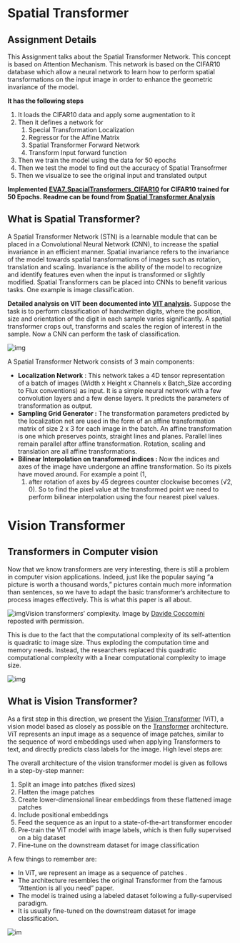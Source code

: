 # Spatial Transformer

## Assignment Details

This Assignment talks about the Spatial Transformer Network. This concept is based on Attention Mechanism. This network is based on the CIFAR10 database which allow a neural network to learn how to perform spatial transformations on the input image in order to enhance the geometric invariance of the model.

**It has the following steps**

1. It loads the CIFAR10 data and apply some augmentation to it
2. Then it defines a network for 
   1. Special Transformation Localization 
   2. Regressor for the Affine Matrix 
   3. Spatial Transformer Forward Network 
   4. Transform Input forward function
3. Then we train the model using the data for 50 epochs
4. Then we test the model to find out the accuracy of Spatial Transofrmer
5. Then we visualize to see the original input and translated output

**Implemented [EVA7_SpacialTransformers_CIFAR10](https://github.com/amitkml/Transformer-DeepLearning/blob/main/Session-12-TheDawnOfTransformers/SpacialTransformers/EVA7_SpacialTransformers_CIFAR10.ipynb) for CIFAR10 trained for 50 Epochs. Readme can be found from [Spatial Transformer Analysis](https://github.com/amitkml/Transformer-DeepLearning/blob/main/Session-12-TheDawnOfTransformers/SpacialTransformers/readme.md)**


## What is Spatial Transformer?

A  Spatial Transformer Network (STN) is a learnable module that can be  placed in a Convolutional Neural Network (CNN), to increase the spatial  invariance in an efficient manner. Spatial invariance refers to the  invariance of the model towards spatial transformations of images such  as rotation, translation and scaling. Invariance is the ability of the  model to recognize and identify features even when the input is  transformed or slightly modified. Spatial Transformers can be placed  into CNNs to benefit various tasks. One example is image classification.  

**Detailed analysis on VIT been documented into [VIT analysis](https://github.com/amitkml/Transformer-DeepLearning/blob/main/Session-12-TheDawnOfTransformers/VisionTransformers/readme.md).**
Suppose the task is to perform classification of handwritten digits,  where the position, size and orientation of the digit in each sample  varies significantly. A spatial transformer crops out, transforms and  scales the region of interest in the sample. Now a CNN can perform the  task of classification.

![img](https://miro.medium.com/max/1400/1*Mq98rPf11Dk7vxL7OuDZ7A.png)

A Spatial Transformer Network consists of 3 main components:

- **Localization Network** : This network takes a 4D tensor representation of a batch of images (Width x Height x Channels x Batch_Size according to Flux conventions) as input. It is a simple neural network with a few convolution layers and a few dense layers. It predicts the parameters of transformation as output.
- **Sampling Grid Generator :** The transformation parameters predicted by the localization net are used in the form of an affine transformation matrix of size 2 x 3 for each image in the batch. An affine transformation is one which preserves points, straight lines and planes. Parallel lines remain parallel after affine  transformation. Rotation, scaling and translation are all affine transformations.
- **Bilinear Interpolation on transformed indices :** Now the indices and axes of the image have undergone an affine transformation. So its pixels have moved around. For example a point (1,
  1) after rotation of axes by 45 degrees counter clockwise becomes (√2, 0). So to find the pixel value at the transformed point we need to perform bilinear interpolation using the four nearest pixel values.



# Vision Transformer

## Transformers in Computer vision

Now that we know transformers are very interesting, there is still a problem in computer vision applications. Indeed, just like the popular saying “a picture is worth a thousand words,” pictures contain much more information than sentences, so we have to adapt the basic transformer’s architecture to process images effectively. This is what this paper is all about.

![img](https://cdn-images-1.medium.com/max/720/1*JS21YKMUuZ6i24Y9ozpNQQ.gif)Vision transformers’ complexity. Image by [Davide Coccomini](https://towardsdatascience.com/transformers-an-exciting-revolution-from-text-to-videos-dc70a15e617b) reposted with permission.

This is due to the fact that the computational complexity of its self-attention is quadratic to image size. Thus exploding the computation time and memory needs. Instead, the researchers replaced this quadratic computational complexity with a linear computational complexity to image size.

![img](https://cdn-images-1.medium.com/max/720/1*nzaAUXFzsKIr2t0u3SOPHQ.gif)

## What is Vision Transformer?

As a first step in this direction, we present the [Vision Transformer](https://arxiv.org/abs/2010.11929) (ViT), a vision model based as closely as possible on the [Transformer](https://papers.nips.cc/paper/7181-attention-is-all-you-need.pdf) architecture. ViT represents an input image as a sequence of image patches, similar to the sequence of word embeddings used when applying Transformers to text, and directly predicts class labels for the image. High level steps are:

The overall architecture of the vision transformer model is given as follows in a step-by-step manner:

1. Split an image into patches (fixed sizes)
2. Flatten the image patches
3. Create lower-dimensional linear embeddings from these flattened image patches
4. Include positional embeddings
5. Feed the sequence as an input to a state-of-the-art transformer encoder
6. Pre-train the ViT model with image labels, which is then fully supervised on a big dataset
7. Fine-tune on the downstream dataset for image classification

A few things to remember are:

- In ViT, we represent an image as a sequence of patches .
- The architecture resembles the original Transformer from the famous “Attention is all you need” paper.
- The model is trained using a labeled dataset following a fully-supervised paradigm.
- It is usually fine-tuned on the downstream dataset for image classification.

![im](https://1.bp.blogspot.com/-_mnVfmzvJWc/X8gMzhZ7SkI/AAAAAAAAG24/8gW2AHEoqUQrBwOqjhYB37A7OOjNyKuNgCLcBGAsYHQ/s1600/image1.gif)
